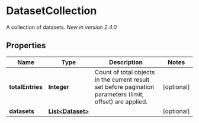 

# DatasetCollection

A collection of datasets.  *New in version 2.4.0* 

## Properties

| Name | Type | Description | Notes |
|------------ | ------------- | ------------- | -------------|
|**totalEntries** | **Integer** | Count of total objects in the current result set before pagination parameters (limit, offset) are applied.  |  [optional] |
|**datasets** | [**List&lt;Dataset&gt;**](Dataset.md) |  |  [optional] |




